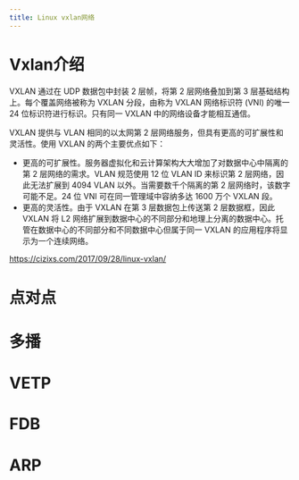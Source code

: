 ```yaml
---
title: Linux vxlan网络
---
```


# Vxlan介绍
VXLAN 通过在 UDP 数据包中封装 2 层帧，将第 2 层网络叠加到第 3 层基础结构上。每个覆盖网络被称为 VXLAN 分段，由称为 VXLAN 网络标识符 (VNI) 的唯一 24 位标识符进行标识。只有同一 VXLAN 中的网络设备才能相互通信。

VXLAN 提供与 VLAN 相同的以太网第 2 层网络服务，但具有更高的可扩展性和灵活性。使用 VXLAN 的两个主要优点如下：

- 更高的可扩展性。服务器虚拟化和云计算架构大大增加了对数据中心中隔离的第 2 层网络的需求。VLAN 规范使用 12 位 VLAN ID 来标识第 2 层网络，因此无法扩展到 4094 VLAN 以外。当需要数千个隔离的第 2 层网络时，该数字可能不足。24 位 VNI 可在同一管理域中容纳多达 1600 万个 VXLAN 段。
- 更高的灵活性。由于 VXLAN 在第 3 层数据包上传送第 2 层数据框，因此 VXLAN 将 L2 网络扩展到数据中心的不同部分和地理上分离的数据中心。托管在数据中心的不同部分和不同数据中心但属于同一 VXLAN 的应用程序将显示为一个连续网络。

https://cizixs.com/2017/09/28/linux-vxlan/



# 点对点



# 多播



# VETP



# FDB



# ARP
